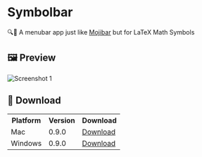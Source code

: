 # Symbolbar

🔍🧮  A menubar app just like [Mojibar](https://github.com/muan/mojibar) but for LaTeX Math Symbols


## 🖼 Preview

![Screenshot 1](https://FlorianFe.github.io/screenshots/Symbolbar/screenshot-1.png)


## 💾 Download

<table align="center">
  <tr>
    <th>Platform</th>
    <th>Version</th>
    <th>Download</td>
  </tr>
  <tr>
    <td>Mac</td>
    <td>0.9.0</td>
    <td><a href="https://github.com/FlorianFe/Symbolbar/releases/download/v0.9.0/Symbolbar.dmg">Download</a></td>
  </tr>
  <tr>
    <td>Windows</td>
    <td>0.9.0</td>
    <td><a href="https://github.com/FlorianFe/Symbolbar/releases/download/v0.9.0/Symbolbar.exe">Download</a></td>
  </tr>
</table>
